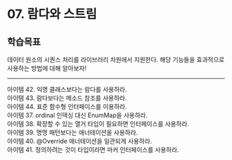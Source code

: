 
# 07. 람다와 스트림

## 학습목표

데이터 원소의 시퀀스 처리를 라이브러리 차원에서 지원한다. 해당 기능들을 효과적으로 사용하는 방법에 대해 알아보자!

---

아이템 42. 익명 클래스보다는 람다를 사용하라. <br>
아이템 43. 람다보다는 메소드 참조를 사용하라. <br>
아이템 44. 표준 함수형 인터페이스를 이용하라. <br>
아이템 37. ordinal 인덱싱 대신 EnumMap을 사용하라. <br>
아이템 38. 확장할 수 있는 열거 타입이 필요하면 인터페이스를 사용하라.<br>
아이템 39. 명명 패턴보다는 애너테이션을 사용하라. <br>
아이템 40. @Override 애너테이션을 일관되게 사용하라.<br>
아이템 41. 정의하려는 것이 타입이라면 마커 인터페이스를 사용하라. <br>







